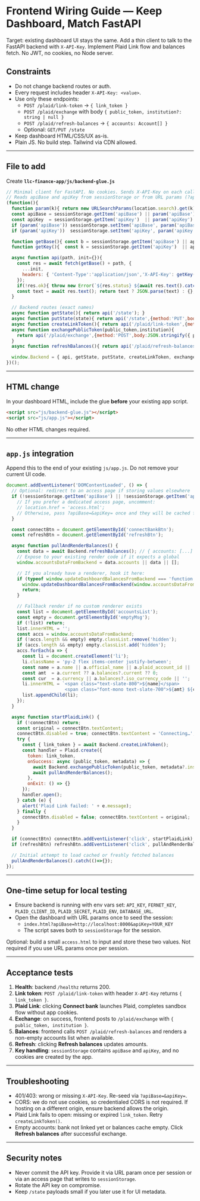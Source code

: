 # Frontend Wiring Guide — Keep Dashboard, Match FastAPI

Target: existing dashboard UI stays the same. Add a thin client to talk to the FastAPI backend with `X-API-Key`. Implement Plaid Link flow and balances fetch. No JWT, no cookies, no Node server.

## Constraints
- Do not change backend routes or auth.
- Every request includes header `X-API-Key: <value>`.
- Use only these endpoints:
  - `POST /plaid/link-token` → `{ link_token }`
  - `POST /plaid/exchange` with body `{ public_token, institution?: string | null }`
  - `POST /plaid/refresh-balances` → `{ accounts: Account[] }`
  - Optional: `GET/PUT /state`
- Keep dashboard HTML/CSS/UX as-is.
- Plain JS. No build step. Tailwind via CDN allowed.

---

## File to add
Create **`llc-finance-app/js/backend-glue.js`**

```js
// Minimal client for FastAPI. No cookies. Sends X-API-Key on each call.
// Reads apiBase and apiKey from sessionStorage or from URL params (?apiBase=&apiKey=)
(function(){
  function param(k){ return new URLSearchParams(location.search).get(k) || ''; }
  const apiBase = sessionStorage.getItem('apiBase') || param('apiBase') || '';
  const apiKey  = sessionStorage.getItem('apiKey')  || param('apiKey')  || '';
  if (param('apiBase')) sessionStorage.setItem('apiBase', param('apiBase').replace(/\/+$/,''));
  if (param('apiKey'))  sessionStorage.setItem('apiKey', param('apiKey'));

  function getBase(){ const b = sessionStorage.getItem('apiBase') || apiBase; if(!b) throw new Error('API base not set'); return b; }
  function getKey(){  const k = sessionStorage.getItem('apiKey')  || apiKey;  if(!k) throw new Error('API key not set');  return k; }

  async function api(path, init={}){
    const res = await fetch(getBase() + path, {
      ...init,
      headers: { 'Content-Type':'application/json','X-API-Key': getKey(), ...(init.headers||{}) }
    });
    if(!res.ok){ throw new Error(`${res.status} ${await res.text().catch(()=>res.statusText)}`); }
    const text = await res.text(); return text ? JSON.parse(text) : {};
  }

  // Backend routes (exact names)
  async function getState(){ return api('/state'); }
  async function putState(state){ return api('/state',{method:'PUT',body:JSON.stringify({state})}); }
  async function createLinkToken(){ return api('/plaid/link-token',{method:'POST'}); }
  async function exchangePublicToken(public_token,institution){
    return api('/plaid/exchange',{method:'POST',body:JSON.stringify({ public_token, institution: institution||null })});
  }
  async function refreshBalances(){ return api('/plaid/refresh-balances',{method:'POST'}); }

  window.Backend = { api, getState, putState, createLinkToken, exchangePublicToken, refreshBalances };
})();
```

---

## HTML change
In your dashboard HTML, include the glue **before** your existing app script.

```html
<script src="js/backend-glue.js"></script>
<script src="js/app.js"></script>
```

No other HTML changes required.

---

## `app.js` integration
Append this to the end of your existing `js/app.js`. Do not remove your current UI code.

```js
document.addEventListener('DOMContentLoaded', () => {
  // Optional: redirect to an access page if storing values elsewhere
  if (!sessionStorage.getItem('apiBase') || !sessionStorage.getItem('apiKey')) {
    // If you prefer a dedicated access page, uncomment:
    // location.href = 'access.html';
    // Otherwise, pass ?apiBase=&apiKey= once and they will be cached for the session.
  }

  const connectBtn = document.getElementById('connectBankBtn');
  const refreshBtn = document.getElementById('refreshBtn');

  async function pullAndRenderBalances() {
    const data = await Backend.refreshBalances(); // { accounts: [...] }
    // Expose to your existing render code if it expects a global
    window.accountsDataFromBackend = data.accounts || data || [];

    // If you already have a renderer, hook it here:
    if (typeof window.updateDashboardBalancesFromBackend === 'function') {
      window.updateDashboardBalancesFromBackend(window.accountsDataFromBackend);
      return;
    }

    // Fallback render if no custom renderer exists
    const list = document.getElementById('accountsList');
    const empty = document.getElementById('emptyMsg');
    if (!list) return;
    list.innerHTML = '';
    const accs = window.accountsDataFromBackend;
    if (!accs.length && empty) empty.classList.remove('hidden');
    if (accs.length && empty) empty.classList.add('hidden');
    accs.forEach(a => {
      const li = document.createElement('li');
      li.className = 'py-2 flex items-center justify-between';
      const name = a.name || a.official_name || a.plaid_account_id || 'Account';
      const amt  = a.current ?? a.balances?.current ?? 0;
      const cur  = a.currency || a.balances?.iso_currency_code || '';
      li.innerHTML = `<span class="text-slate-800">${name}</span>
                      <span class="font-mono text-slate-700">${amt} ${cur}</span>`;
      list.appendChild(li);
    });
  }

  async function startPlaidLink() {
    if (!connectBtn) return;
    const original = connectBtn.textContent;
    connectBtn.disabled = true; connectBtn.textContent = 'Connecting…';
    try {
      const { link_token } = await Backend.createLinkToken();
      const handler = Plaid.create({
        token: link_token,
        onSuccess: async (public_token, metadata) => {
          await Backend.exchangePublicToken(public_token, metadata?.institution?.name || null);
          await pullAndRenderBalances();
        },
        onExit: () => {}
      });
      handler.open();
    } catch (e) {
      alert('Plaid Link failed: ' + e.message);
    } finally {
      connectBtn.disabled = false; connectBtn.textContent = original;
    }
  }

  if (connectBtn) connectBtn.addEventListener('click', startPlaidLink);
  if (refreshBtn) refreshBtn.addEventListener('click', pullAndRenderBalances);

  // Initial attempt to load cached or freshly fetched balances
  pullAndRenderBalances().catch(()=>{});
});
```

---

## One-time setup for local testing
- Ensure backend is running with env vars set: `API_KEY`, `FERNET_KEY`, `PLAID_CLIENT_ID`, `PLAID_SECRET`, `PLAID_ENV`, `DATABASE_URL`.
- Open the dashboard with URL params once to seed the session:
  - `index.html?apiBase=http://localhost:8000&apiKey=YOUR_KEY`
  - The script saves both to `sessionStorage` for the session.

Optional: build a small `access.html` to input and store these two values. Not required if you use URL params once per session.

---

## Acceptance tests
1) **Health**: backend `/healthz` returns 200.
2) **Link token**: `POST /plaid/link-token` with header `X-API-Key` returns `{ link_token }`.
3) **Plaid Link**: clicking **Connect bank** launches Plaid, completes sandbox flow without app cookies.
4) **Exchange**: on success, frontend posts to `/plaid/exchange` with `{ public_token, institution }`.
5) **Balances**: frontend calls `POST /plaid/refresh-balances` and renders a non-empty accounts list when available.
6) **Refresh**: clicking **Refresh balances** updates amounts.
7) **Key handling**: `sessionStorage` contains `apiBase` and `apiKey`, and no cookies are created by the app.

---

## Troubleshooting
- 401/403: wrong or missing `X-API-Key`. Re-seed via `?apiBase=&apiKey=`.
- CORS: we do not use cookies, so credentialed CORS is not required. If hosting on a different origin, ensure backend allows the origin.
- Plaid Link fails to open: missing or expired `link_token`. Retry `createLinkToken()`.
- Empty accounts: bank not linked yet or balances cache empty. Click **Refresh balances** after successful exchange.

---

## Security notes
- Never commit the API key. Provide it via URL param once per session or via an access page that writes to `sessionStorage`.
- Rotate the API key on compromise.
- Keep `/state` payloads small if you later use it for UI metadata.

